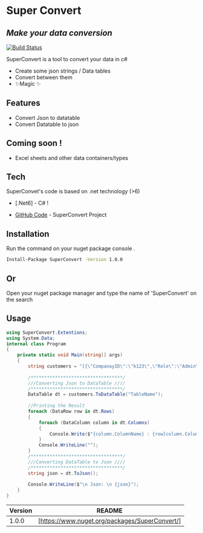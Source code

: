 # Super Convert
## _Make your data conversion_

[![Build Status](https://travis-ci.org/joemccann/dillinger.svg?branch=master)](https://github.com/esamelzain/SuperConvert)

SuperConvert is a tool to convert your data in c#
- Create some json strings / Data tables
- Convert between them
- ✨Magic ✨

## Features

- Convert Json to datatable
- Convert Datatable to json

## Coming soon !

- Excel sheets and other data containers/types

## Tech

SuperConvet's code is based on .net technology (>6)

- [.Net6] - C# !

- [GitHub Code](https://github.com/esamelzain/SuperConvert) - SuperConvert Project

## Installation


Run the command on your nuget package console .

```sh
Install-Package SuperConvert -Version 1.0.0
```
## Or 

Open your nuget package manager and type the name of 'SuperConvert' on the search

## Usage 
```cs
using SuperConvert.Extentions;
using System.Data;
internal class Program
{
    private static void Main(string[] args)
    {
        string customers = "[{\"CompanayID\":\"k123\",\"Role\":\"Admin\",\"Country\":\"UK\",\"Asset\":\"HD\",\"incident\":null},{\"CompanayID\":\"k234\",\"Role\":\"User\",\"Country\":\"US\",\"Asset\":\"HD12\",\"incident\":\"abc 1\"}]";
        
        /**********************************/
        ///Converting Json to DataTable ////
        /**********************************/
        DataTable dt = customers.ToDataTable("TableName");
        
        //Printing the Result
        foreach (DataRow row in dt.Rows)
        {
            foreach (DataColumn column in dt.Columns)
            {
                Console.Write($"{column.ColumnName} : {row[column.ColumnName]} \t");
            }
            Console.WriteLine("");
        }
        /**********************************/
        ///Converting DataTable to Json ////
        /**********************************/
        string json = dt.ToJson();
        
        Console.WriteLine($"\n Json: \n {json}");
    }
}
```
| Version | README |
| ------  | ------ |
| 1.0.0 | [https://www.nuget.org/packages/SuperConvert/]|
